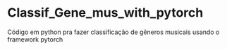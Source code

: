 # Classif_Gene_mus_with_pytorch
Código em python pra fazer classificação de gêneros musicais usando o framework pytorch
